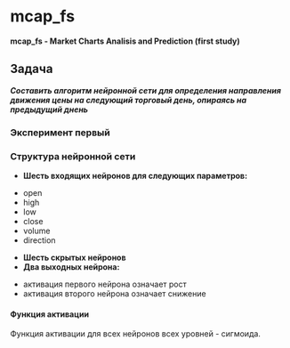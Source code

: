 # mcap_fs #
**mcap_fs - Market Charts Analisis and Prediction (first study)**

## Задача ##
***Составить алгоритм нейронной сети для определения направления движения цены на следующий торговый день, опираясь на предыдущий днень***

### Эксперимент первый ###

### Структура нейронной сети ###

* **Шесть входящих нейронов для следующих параметров:**
- open
- high
- low
- close
- volume
- direction
* **Шесть скрытых нейронов**
* **Два выходных нейрона:**
- активация первого нейрона означает рост
- активация второго нейрона означает снижение

#### Функция активации ####
Функция активации для всех нейронов всех уровней - сигмоида.
